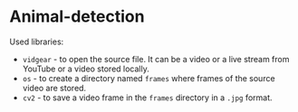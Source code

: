 # Animal-detection

Used libraries:
- `vidgear` - to open the source file. It can be a video or a live stream from YouTube or a video stored locally.
- `os` - to create a directory named `frames` where frames of the source video are stored. 
- `cv2` - to save a video frame in the `frames` directory in a `.jpg` format.
